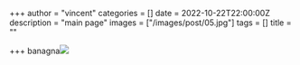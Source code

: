 +++
author = "vincent"
categories = []
date = 2022-10-22T22:00:00Z
description = "main page"
images = ["/images/post/05.jpg"]
tags = []
title = ""

+++
banagna![](/images/post/06.jpg)